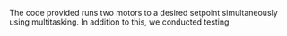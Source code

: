 The code provided runs two motors to a desired setpoint simultaneously using multitasking. In addition to this, we conducted testing
